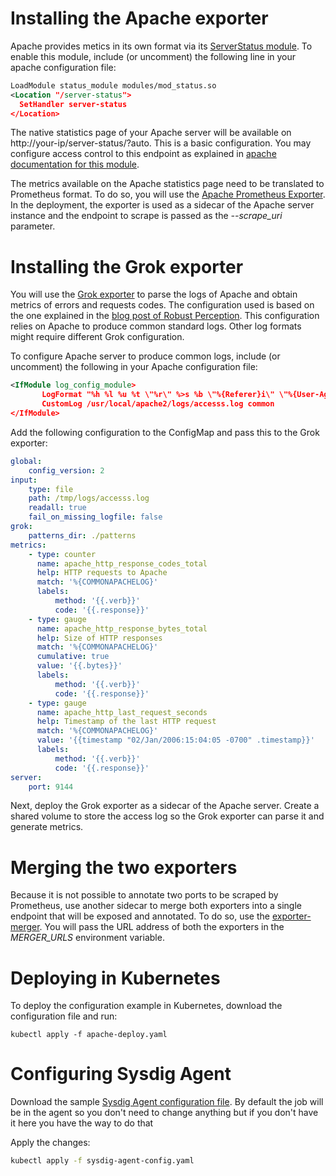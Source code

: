 # Installing the Apache exporter
Apache provides metics in its own format via its [ServerStatus module](https://httpd.apache.org/docs/2.4/mod/mod_status.html).
To enable this module, include (or uncomment) the following line in your apache configuration file:
```xml
LoadModule status_module modules/mod_status.so
<Location "/server-status">
  SetHandler server-status
</Location>
```
The native statistics page of your Apache server will be available on http://your-ip/server-status/?auto.
This is a basic configuration. You may configure access control to this endpoint as explained in [apache documentation for this module](https://httpd.apache.org/docs/2.4/mod/mod_status.html).

The metrics available on the Apache statistics page need to be translated to Prometheus format. To do so, you will use the [Apache Prometheus Exporter](https://github.com/Lusitaniae/apache_exporter). In the deployment, the exporter is used as a sidecar of the Apache server instance and the endpoint to scrape is passed as the  _--scrape_uri_ parameter.

# Installing the Grok exporter
You will use the [Grok exporter](https://hub.docker.com/r/palobo/grok_exporter) to parse the logs of Apache and obtain metrics of errors and requests codes.
The configuration used is based on the one explained in the [blog post of Robust Perception](https://www.robustperception.io/getting-metrics-from-apache-logs-using-the-grok-exporter).
This configuration relies on Apache to produce common standard logs. Other log formats might require different Grok configuration.

To configure Apache server to produce common logs, include (or uncomment) the following in your Apache configuration file:
```xml
<IfModule log_config_module>
       LogFormat "%h %l %u %t \"%r\" %>s %b \"%{Referer}i\" \"%{User-Agent}i\"" combined
       CustomLog /usr/local/apache2/logs/accesss.log common
</IfModule>
 ```

Add the following configuration to the ConfigMap and pass this to the Grok exporter:
```yaml
global:
    config_version: 2
input:
    type: file
    path: /tmp/logs/accesss.log
    readall: true
    fail_on_missing_logfile: false
grok:
    patterns_dir: ./patterns
metrics:
    - type: counter
      name: apache_http_response_codes_total
      help: HTTP requests to Apache
      match: '%{COMMONAPACHELOG}'
      labels:
          method: '{{.verb}}'
          code: '{{.response}}'
    - type: gauge
      name: apache_http_response_bytes_total
      help: Size of HTTP responses
      match: '%{COMMONAPACHELOG}'
      cumulative: true
      value: '{{.bytes}}'
      labels:
          method: '{{.verb}}'
          code: '{{.response}}'
    - type: gauge
      name: apache_http_last_request_seconds
      help: Timestamp of the last HTTP request
      match: '%{COMMONAPACHELOG}'
      value: '{{timestamp "02/Jan/2006:15:04:05 -0700" .timestamp}}'
      labels:
          method: '{{.verb}}'
          code: '{{.response}}'
server:
    port: 9144
```

Next, deploy the Grok exporter as a sidecar of the Apache server. Create a shared volume to store the access log so the Grok exporter can parse it and generate metrics.

# Merging the two exporters
Because it is not possible to annotate two ports to be scraped by Prometheus, use another sidecar to merge both exporters into a single endpoint that will be exposed and annotated. To do so, use the [exporter-merger](https://github.com/rebuy-de/exporter-merger). You will pass
the URL address of both the exporters in the _MERGER_URLS_ environment variable.

# Deploying in Kubernetes
To deploy the configuration example in Kubernetes, download the configuration file and run:
```
kubectl apply -f apache-deploy.yaml
```

# Configuring Sysdig Agent

Download the sample [Sysdig Agent configuration file](include/sysdig-agent-config.yaml). By default the job will be in the agent so you don't need to change anything but if you don't have it here you have the way to do that

Apply the changes:
```bash
kubectl apply -f sysdig-agent-config.yaml
```
